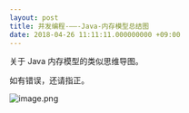 ```yaml
---
layout: post
title: 并发编程-——-Java-内存模型总结图
date: 2018-04-26 11:11:11.000000000 +09:00
---
```

关于 Java 内存模型的类似思维导图。

如有错误，还请指正。

![image.png](https://upload-images.jianshu.io/upload_images/4236553-a10ce3b3ef5d8f41.png?imageMogr2/auto-orient/strip%7CimageView2/2/w/1240)


